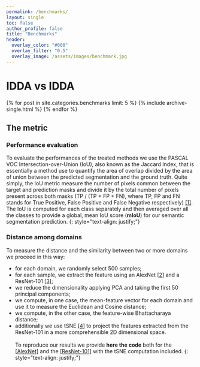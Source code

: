 ```yaml
---
permalink: /benchmarks/
layout: single
toc: false
author_profile: false
title: "Benchmarks"
header:
  overlay_color: "#000"
  overlay_filter: "0.5"
  overlay_image: /assets/images/benchmark.jpg
---
```

# IDDA vs IDDA

{% for post in site.categories.benchmarks limit: 5 %}
  {% include archive-single.html %}
{% endfor %}

## The metric
### Performance evaluation
To evaluate the performances of the treated methods we use the PASCAL VOC Intersection-over-Union (IoU), also known 
as the Jaccard Index, that is essentially a method use to quantify the area of overlap divided by the area of union between 
the predicted segmentation and the ground truth. Quite simply, the IoU metric measure the number of pixels common between the target
and prediction masks and divide it by the total number of pixels
present across both masks (TP / (TP + FP + FN), where TP, FP and FN stands for True Positive, False Positive and False Negative 
respectively) [[1]](http://host.robots.ox.ac.uk/pascal/VOC/pubs/everingham15.pdf).
<br>The IoU is computed for each class separately and then averaged over all the classes to provide a global, mean IoU score 
(**mIoU**) for our semantic segmentation prediction. 
{: style="text-align: justify;"}

### Distance among domains 
To measure the distance and the similarity between two or more domains we proceed in this way: 
- for each domain, we randomly select 500 samples;
- for each sample, we extract the feature using an AlexNet [[2]](https://papers.nips.cc/paper/4824-imagenet-classification-with-deep-convolutional-neural-networks.pdf) 
and a ResNet-101 [[3]](https://www.cv-foundation.org/openaccess/content_cvpr_2016/papers/He_Deep_Residual_Learning_CVPR_2016_paper.pdf);
- we reduce the dimensionality applying PCA and taking the first 50 principal components;
- we compute, in one case, the mean-feature vector for each domain and use it to measure the Euclidean and Cosine distance;
- we compute, in the other case, the feature-wise Bhattacharaya distance;
- additionally we use tSNE [[4]](http://www.jmlr.org/papers/volume9/vandermaaten08a/vandermaaten08a.pdf) to project the features extracted from the ResNet-101 in a more comprehensible 2D dimensional space.<br><br>
To reproduce our results we provide **here the code** both for the [[AlexNet]](https://github.com/taveraantonio/tSNE_AlexNet) and 
the [[ResNet-101]](https://github.com/taveraantonio/tSNE_ResNet) with the tSNE computation included.
{: style="text-align: justify;"}